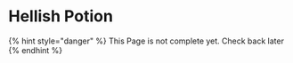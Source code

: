 # Hellish Potion

{% hint style="danger" %}
This Page is not complete yet. Check back later
{% endhint %}

